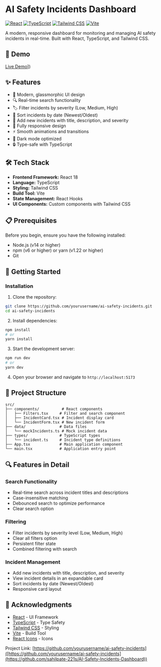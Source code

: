 # AI Safety Incidents Dashboard

[![React](https://img.shields.io/badge/React-18.2.0-blue.svg)](https://reactjs.org/)
[![TypeScript](https://img.shields.io/badge/TypeScript-4.9.5-blue.svg)](https://www.typescriptlang.org/)
[![Tailwind CSS](https://img.shields.io/badge/Tailwind_CSS-3.3.0-38B2AC.svg)](https://tailwindcss.com/)
[![Vite](https://img.shields.io/badge/Vite-4.3.9-646CFF.svg)](https://vitejs.dev/)


A modern, responsive dashboard for monitoring and managing AI safety incidents in real-time. Built with React, TypeScript, and Tailwind CSS.


## 🚀 Demo

[Live Demo]([https://aisafetydashboard1.netlify.app/)])

## ✨ Features

- 🎨 Modern, glassmorphic UI design
- 🔍 Real-time search functionality
- 🏷️ Filter incidents by severity (Low, Medium, High)
- 📅 Sort incidents by date (Newest/Oldest)
- 📝 Add new incidents with title, description, and severity
- 📱 Fully responsive design
- ⚡ Smooth animations and transitions
- 🌙 Dark mode optimized
- 🔒 Type-safe with TypeScript

## 🛠️ Tech Stack

- **Frontend Framework:** React 18
- **Language:** TypeScript
- **Styling:** Tailwind CSS
- **Build Tool:** Vite
- **State Management:** React Hooks
- **UI Components:** Custom components with Tailwind CSS

## 📋 Prerequisites

Before you begin, ensure you have the following installed:
- Node.js (v14 or higher)
- npm (v6 or higher) or yarn (v1.22 or higher)
- Git

## 🚀 Getting Started

### Installation

1. Clone the repository:
```bash
git clone https://github.com/yourusername/ai-safety-incidents.git
cd ai-safety-incidents
```

2. Install dependencies:
```bash
npm install
# or
yarn install
```

3. Start the development server:
```bash
npm run dev
# or
yarn dev
```

4. Open your browser and navigate to `http://localhost:5173`

## 📁 Project Structure

```
src/
├── components/          # React components
│   ├── Filters.tsx     # Filter and search component
│   ├── IncidentCard.tsx # Incident display card
│   └── IncidentForm.tsx # New incident form
├── data/               # Data files
│   └── mockIncidents.ts # Mock incident data
├── types/              # TypeScript types
│   └── incident.ts     # Incident type definitions
├── App.tsx             # Main application component
└── main.tsx            # Application entry point
```

## 🔍 Features in Detail

### Search Functionality
- Real-time search across incident titles and descriptions
- Case-insensitive matching
- Debounced search to optimize performance
- Clear search option

### Filtering
- Filter incidents by severity level (Low, Medium, High)
- Clear all filters option
- Persistent filter state
- Combined filtering with search

### Incident Management
- Add new incidents with title, description, and severity
- View incident details in an expandable card
- Sort incidents by date (Newest/Oldest)
- Responsive card layout



## 🙏 Acknowledgments

- [React](https://reactjs.org/) - UI Framework
- [TypeScript](https://www.typescriptlang.org/) - Type Safety
- [Tailwind CSS](https://tailwindcss.com/) - Styling
- [Vite](https://vitejs.dev/) - Build Tool
- [React Icons](https://react-icons.github.io/react-icons/) - Icons



Project Link: [https://github.com/yourusername/ai-safety-incidents]([https://github.com/yourusername/ai-safety-incidents](https://github.com/sahilpate-221s/AI-Safety-Incidents-Dashboard))


